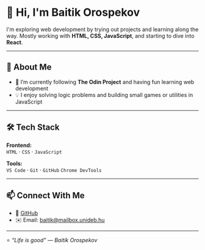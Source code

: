 # 👋 Hi, I'm Baitik Orospekov

I'm exploring web development by trying out projects and learning along the way.
Mostly working with **HTML, CSS, JavaScript**, and starting to dive into **React**.

---

## 🚀 About Me

- 🌱 I’m currently following **The Odin Project** and having fun learning web development  
- 💡 I enjoy solving logic problems and building small games or utilities in JavaScript

---

## 🛠️ Tech Stack

**Frontend:**  
`HTML` · `CSS` · `JavaScript` 

**Tools:**  
`VS Code` · `Git` · `GitHub` `Chrome DevTools`

---

## 📫 Connect With Me

- 💼 [GitHub](https://github.com/Manzebu1)
- ✉️ Email: baitik@mailbox.unideb.hu

---

⭐️ *“Life is good” — Baitik Orospekov*
